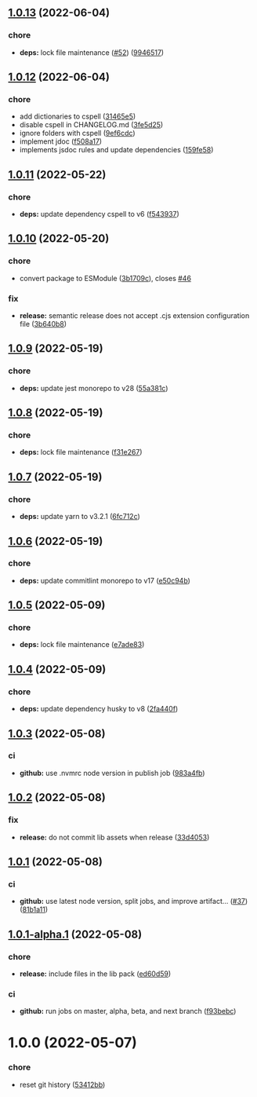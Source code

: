 ## [1.0.13](https://github.com/blephy/simple-rxstate/compare/v1.0.12...v1.0.13) (2022-06-04)


### chore

* **deps:** lock file maintenance ([#52](https://github.com/blephy/simple-rxstate/issues/52)) ([9946517](https://github.com/blephy/simple-rxstate/commit/99465175d1088ca827abdb9ebe3abd8a998560ed))

## [1.0.12](https://github.com/blephy/simple-rxstate/compare/v1.0.11...v1.0.12) (2022-06-04)


### chore

* add dictionaries to cspell ([31465e5](https://github.com/blephy/simple-rxstate/commit/31465e56e3cc746480218b2659c1a8be5b0a465f))
* disable cspell in CHANGELOG.md ([3fe5d25](https://github.com/blephy/simple-rxstate/commit/3fe5d2512641fbf927beebd85f3f7085db606a24))
* ignore folders with cspell ([9ef6cdc](https://github.com/blephy/simple-rxstate/commit/9ef6cdc40c185392bca174adebbbb26760165a61))
* implement jdoc ([f508a17](https://github.com/blephy/simple-rxstate/commit/f508a17e8d3af0de6fd759b8d1eb5617de84e3da))
* implements jsdoc rules and update dependencies ([159fe58](https://github.com/blephy/simple-rxstate/commit/159fe58b26b65e3d99825c0d46021a5d651fd207))

## [1.0.11](https://github.com/blephy/simple-rxstate/compare/v1.0.10...v1.0.11) (2022-05-22)


### chore

* **deps:** update dependency cspell to v6 ([f543937](https://github.com/blephy/simple-rxstate/commit/f543937711c38f3773928aa0f4f48d53859e3c5d))

## [1.0.10](https://github.com/blephy/simple-rxstate/compare/v1.0.9...v1.0.10) (2022-05-20)


### chore

* convert package to ESModule ([3b1709c](https://github.com/blephy/simple-rxstate/commit/3b1709ccc04026def824231ea86bd90da828d2ae)), closes [#46](https://github.com/blephy/simple-rxstate/issues/46)


### fix

* **release:** semantic release does not accept .cjs extension configuration file ([3b640b8](https://github.com/blephy/simple-rxstate/commit/3b640b88de35460b12cdb8fa266814e01316596d))

## [1.0.9](https://github.com/blephy/simple-rxstate/compare/v1.0.8...v1.0.9) (2022-05-19)


### chore

* **deps:** update jest monorepo to v28 ([55a381c](https://github.com/blephy/simple-rxstate/commit/55a381c9aef6fe8dc698323bfbfa5467fc09145c))

## [1.0.8](https://github.com/blephy/simple-rxstate/compare/v1.0.7...v1.0.8) (2022-05-19)


### chore

* **deps:** lock file maintenance ([f31e267](https://github.com/blephy/simple-rxstate/commit/f31e267fcd2e1aaa66fb129fb0837268a5c34bd0))

## [1.0.7](https://github.com/blephy/simple-rxstate/compare/v1.0.6...v1.0.7) (2022-05-19)


### chore

* **deps:** update yarn to v3.2.1 ([6fc712c](https://github.com/blephy/simple-rxstate/commit/6fc712c8f7d6369ac424aef92af4107991ac34c0))

## [1.0.6](https://github.com/blephy/simple-rxstate/compare/v1.0.5...v1.0.6) (2022-05-19)


### chore

* **deps:** update commitlint monorepo to v17 ([e50c94b](https://github.com/blephy/simple-rxstate/commit/e50c94bdae0e385afe82ba79e3be4b1f40e33c4f))

## [1.0.5](https://github.com/blephy/simple-rxstate/compare/v1.0.4...v1.0.5) (2022-05-09)


### chore

* **deps:** lock file maintenance ([e7ade83](https://github.com/blephy/simple-rxstate/commit/e7ade83f25f0b5f392c3dc56c03761e8d6a6d9e6))

## [1.0.4](https://github.com/blephy/simple-rxstate/compare/v1.0.3...v1.0.4) (2022-05-09)


### chore

* **deps:** update dependency husky to v8 ([2fa440f](https://github.com/blephy/simple-rxstate/commit/2fa440f5896db781c4670d611c27fe75fe865fe0))

## [1.0.3](https://github.com/blephy/simple-rxstate/compare/v1.0.2...v1.0.3) (2022-05-08)


### ci

* **github:** use .nvmrc node version in publish job ([983a4fb](https://github.com/blephy/simple-rxstate/commit/983a4fbac872632260e40b24e48efbdcec58b1ab))

## [1.0.2](https://github.com/blephy/simple-rxstate/compare/v1.0.1...v1.0.2) (2022-05-08)


### fix

* **release:** do not commit lib assets when release ([33d4053](https://github.com/blephy/simple-rxstate/commit/33d40539eb2cfb26158d7a4deb370a919dea82a7))

## [1.0.1](https://github.com/blephy/simple-rxstate/compare/v1.0.0...v1.0.1) (2022-05-08)


### ci

* **github:** use latest node version, split jobs, and improve artifact… ([#37](https://github.com/blephy/simple-rxstate/issues/37)) ([81b1a11](https://github.com/blephy/simple-rxstate/commit/81b1a113c2e1d8c3c182120d707aa664cee37b3a))

## [1.0.1-alpha.1](https://github.com/blephy/simple-rxstate/compare/v1.0.0...v1.0.1-alpha.1) (2022-05-08)


### chore

* **release:** include files in the lib pack ([ed60d59](https://github.com/blephy/simple-rxstate/commit/ed60d5955b5c05b34de41f86e8aafbfccb172077))


### ci

* **github:** run jobs on master, alpha, beta, and next branch ([f93bebc](https://github.com/blephy/simple-rxstate/commit/f93bebc0555d163e12f9ecf404dc5beabd350ade))

# 1.0.0 (2022-05-07)


### chore

* reset git history ([53412bb](https://github.com/blephy/simple-rxstate/commit/53412bbb713c8e38f4d9a6d291231d6000e4f3c8))
